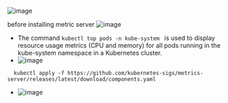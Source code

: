 
![image](https://github.com/user-attachments/assets/acd62d95-d603-44d3-a349-a3f550c5c814)

before installing metric server
![image](https://github.com/user-attachments/assets/4ec833f9-b5fc-4dfc-9405-1283d65fbf4c)

- The command `kubectl top pods -n kube-system ` is used to display resource usage metrics (CPU and memory) for all pods running in the kube-system namespace in a Kubernetes cluster.
- ![image](https://github.com/user-attachments/assets/a6533f0d-5680-43dd-aacb-dea38a21f59b)

```
  kubectl apply -f https://github.com/kubernetes-sigs/metrics-server/releases/latest/download/components.yaml
```

- ![image](https://github.com/user-attachments/assets/aae8064c-e26d-42d8-88ee-51bdd19f5d15)



